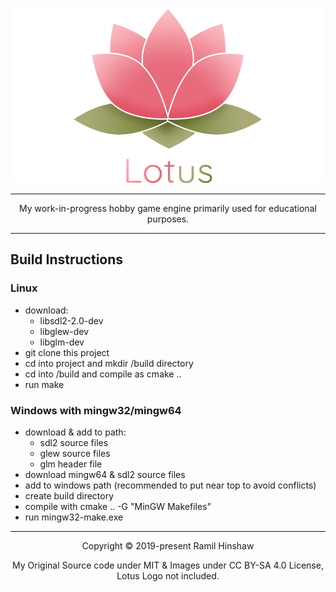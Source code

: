 <p align="center"><img src="https://raw.githubusercontent.com/RamilHinshaw/lotusengine/master/img/Logo%20Banner.png"/></p>

---
<p align="center">My work-in-progress hobby game engine primarily used for educational purposes.</p>

---

## Build Instructions

### Linux
- download:
	- libsdl2-2.0-dev
	- libglew-dev
	- libglm-dev
- git clone this project
- cd into project and mkdir /build directory
- cd into /build and compile as cmake ..
- run make


### Windows with mingw32/mingw64
- download & add to path:
	- sdl2 source files
	- glew source files
	- glm header file
- download mingw64 & sdl2 source files
- add to windows path (recommended to put near top to avoid conflicts)
- create build directory
- compile with cmake .. -G "MinGW Makefiles"
- run mingw32-make.exe

---
<p align="center">Copyright &copy; 2019-present Ramil Hinshaw</p>
<p align="center">My Original Source code under MIT & Images under CC BY-SA 4.0 License, Lotus Logo not included.</p>
